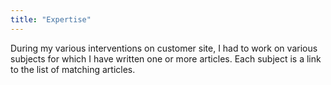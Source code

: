 ```yaml
---
title: "Expertise"
---
```


During my various interventions on customer site, I had to work on various subjects for which I have written one or more articles.
Each subject is a link to the list of matching articles.
